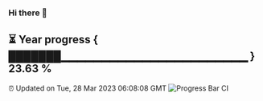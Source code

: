 ### Hi there 👋
⏳ Year progress { ███████▁▁▁▁▁▁▁▁▁▁▁▁▁▁▁▁▁▁▁▁▁▁▁ } 23.63 %
---
⏰ Updated on Tue, 28 Mar 2023 06:08:08 GMT
![Progress Bar CI](https://github.com/Moyi321/Moyi321/workflows/Progress%20Bar%20CI/badge.svg)
